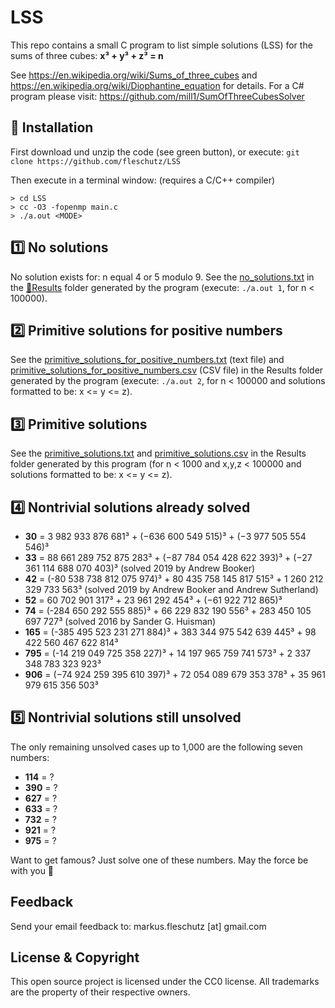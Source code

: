 LSS
===
This repo contains a small C program to list simple solutions (LSS) for the sums of three cubes: **x³ + y³ + z³ = n**

See https://en.wikipedia.org/wiki/Sums_of_three_cubes and https://en.wikipedia.org/wiki/Diophantine_equation for details. For a C# program please visit: https://github.com/mill1/SumOfThreeCubesSolver


🔧 Installation
----------------
First download und unzip the code (see green button), or execute: `git clone https://github.com/fleschutz/LSS`

Then execute in a terminal window: (requires a C/C++ compiler)
```
> cd LSS
> cc -O3 -fopenmp main.c 
> ./a.out <MODE>
```

1️⃣ No solutions
----------------
No solution exists for: n equal 4 or 5 modulo 9. See the [no_solutions.txt](Results/no_solutions.txt) in the [📂Results](Results) folder generated by the program (execute: `./a.out 1`, for n < 100000).


2️⃣ Primitive solutions for positive numbers
--------------------------------------------
See the [primitive_solutions_for_positive_numbers.txt](Results/primitive_solutions_for_positive_numbers.txt) (text file) and [primitive_solutions_for_positive_numbers.csv](Results/primitive_solutions_for_positive_numbers.csv) (CSV file) in the Results folder generated by the program (execute: `./a.out 2`, for n < 100000 and solutions formatted to be: x <= y <= z).


3️⃣ Primitive solutions
-----------------------
See the [primitive_solutions.txt](Results/primitive_solutions.txt) and [primitive_solutions.csv](Results/primitive_solutions.csv) in the Results folder generated by this program (for n < 1000 and x,y,z < 100000 and solutions formatted to be: x <= y <= z).


4️⃣ Nontrivial solutions already solved
---------------------------------------
* **30** = 3 982 933 876 681³ + (−636 600 549 515)³ + (−3 977 505 554 546)³
* **33** = 88 661 289 752 875 283³ + (−87 784 054 428 622 393)³ + (−27 361 114 688 070 403)³   (solved 2019 by Andrew Booker)
* **42** = (-80 538 738 812 075 974)³ + 80 435 758 145 817 515³ + 1 260 212 329 733 563³  (solved 2019 by Andrew Booker and Andrew Sutherland)
* **52** = 60 702 901 317³ + 23 961 292 454³ + (−61 922 712 865)³
* **74** = (-284 650 292 555 885)³ + 66 229 832 190 556³ + 283 450 105 697 727³     (solved 2016 by Sander G. Huisman)
* **165** = (-385 495 523 231 271 884)³ + 383 344 975 542 639 445³ + 98 422 560 467 622 814³
* **795** = (-14 219 049 725 358 227)³ + 14 197 965 759 741 573³ + 2 337 348 783 323 923³
* **906** = (−74 924 259 395 610 397)³ + 72 054 089 679 353 378³ + 35 961 979 615 356 503³


5️⃣ Nontrivial solutions still unsolved
---------------------------------------
The only remaining unsolved cases up to 1,000 are the following seven numbers:

* **114** = ?
* **390** = ?
* **627** = ?
* **633** = ?
* **732** = ?
* **921** = ?
* **975** = ?

Want to get famous? Just solve one of these numbers. May the force be with you 🖖

Feedback
--------
Send your email feedback to: markus.fleschutz [at] gmail.com


License & Copyright
-------------------
This open source project is licensed under the CC0 license. All trademarks are the property of their respective owners.
